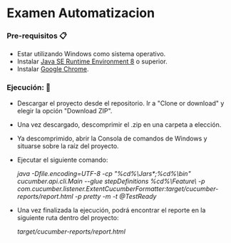 # Examen Automatizacion


### Pre-requisitos 📋

* Estar utilizando Windows como sistema operativo.
* Instalar [Java SE Runtime Environment 8](https://www.oracle.com/technetwork/java/javase/downloads/jre8-downloads-2133155.html) o superior.
* Instalar [Google Chrome](https://www.google.com/chrome/).

### Ejecución: 🚀

* Descargar el proyecto desde el repositorio. Ir a "Clone or download" y elegir la opción "Download ZIP".
* Una vez descargado, descomprimir el .zip en una carpeta a elección.
* Ya descomprimido, abrir la Consola de comandos de Windows y situarse sobre la raíz del proyecto.
* Ejecutar el siguiente comando:

  _java -Dfile.encoding=UTF-8 -cp "%cd%\Jars\*;%cd%\bin" cucumber.api.cli.Main --glue stepDefinitions %cd%\Feature\ -p    com.cucumber.listener.ExtentCucumberFormatter:target/cucumber-reports/report.html -p pretty -m -t @TestReady_

* Una vez finalizada la ejecución, podrá encontrar el reporte en la siguiente ruta dentro del proyecto:

  _target/cucumber-reports/report.html_


